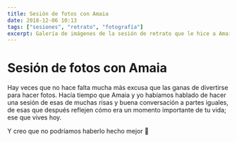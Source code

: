 ```yaml
---
title: Sesión de fotos con Amaia
date: 2018-12-06 10:13
tags: ["sesiones", "retrato", "fotografía"]
excerpt: Galería de imágenes de la sesión de retrato que le hice a Amaia.
---
```


# Sesión de fotos con Amaia

Hay veces que no hace falta mucha más excusa que las ganas de divertirse para hacer fotos. Hacía tiempo que Amaia y yo habíamos hablado de hacer una sesión de esas de muchas risas y buena conversación a partes iguales, de esas que después reflejen cómo era un momento importante de tu vida; ese que vives hoy.

Y creo que no podríamos haberlo hecho mejor 🙂

<div class="flex flex-wrap">
<Photo class="w-full" name="amaia_2.jpg" />
<Photo class="w-1/2" name="amaia_3.jpg" />
<Photo class="w-1/2" name="amaia_1.jpg" />
<Photo class="w-1/2" name="amaia_5.jpg" />
<Photo class="w-1/2" name="amaia_6.jpg" />
<Photo class="w-1/2" name="amaia_7.jpg" />
<Photo class="w-1/2" name="amaia_8.jpg" />
<Photo class="w-full" name="amaia_4.jpg" />
<Photo class="w-1/2" name="amaia_9.jpg" />
<Photo class="w-1/2" name="amaia_10.jpg"/>
</div>
